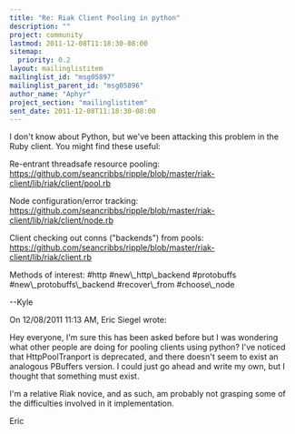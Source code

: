```yaml
---
title: "Re: Riak Client Pooling in python"
description: ""
project: community
lastmod: 2011-12-08T11:18:30-08:00
sitemap:
  priority: 0.2
layout: mailinglistitem
mailinglist_id: "msg05897"
mailinglist_parent_id: "msg05896"
author_name: "Aphyr"
project_section: "mailinglistitem"
sent_date: 2011-12-08T11:18:30-08:00
---
```



I don't know about Python, but we've been attacking this problem in the 
Ruby client. You might find these useful:


Re-entrant threadsafe resource pooling:
https://github.com/seancribbs/ripple/blob/master/riak-client/lib/riak/client/pool.rb

Node configuration/error tracking:
https://github.com/seancribbs/ripple/blob/master/riak-client/lib/riak/client/node.rb

Client checking out conns ("backends") from pools:
https://github.com/seancribbs/ripple/blob/master/riak-client/lib/riak/client.rb

Methods of interest:
#http
#new\\_http\\_backend
#protobuffs
#new\\_protobuffs\\_backend
#recover\\_from
#choose\\_node

--Kyle

On 12/08/2011 11:13 AM, Eric Siegel wrote:

Hey everyone, I'm sure this has been asked before but I was wondering
what other people are doing for pooling clients using python?
I've noticed that HttpPoolTranport is deprecated, and there doesn't seem
to exist an analogous PBuffers version.
I could just go ahead and write my own, but I thought that something
must exist.

I'm a relative Riak novice, and as such, am probably not grasping some
of the difficulties involved in it implementation.

Eric
